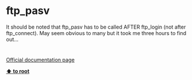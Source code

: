 # ftp_pasv




<div class="phpcode"><span class="html">
It should be noted that ftp_pasv has to be called AFTER ftp_login (not after ftp_connect). May seem obvious to many but it took me three hours to find out...</span>
</div>
  

#

[Official documentation page](https://www.php.net/manual/en/function.ftp-pasv.php)

**[⬆ to root](/)**